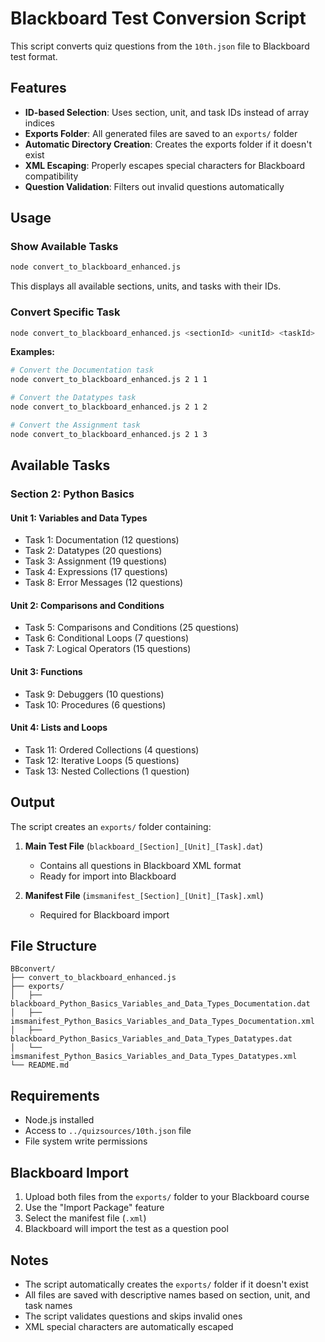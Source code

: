 # Blackboard Test Conversion Script

This script converts quiz questions from the `10th.json` file to Blackboard test format.

## Features

- **ID-based Selection**: Uses section, unit, and task IDs instead of array indices
- **Exports Folder**: All generated files are saved to an `exports/` folder
- **Automatic Directory Creation**: Creates the exports folder if it doesn't exist
- **XML Escaping**: Properly escapes special characters for Blackboard compatibility
- **Question Validation**: Filters out invalid questions automatically

## Usage

### Show Available Tasks
```bash
node convert_to_blackboard_enhanced.js
```
This displays all available sections, units, and tasks with their IDs.

### Convert Specific Task
```bash
node convert_to_blackboard_enhanced.js <sectionId> <unitId> <taskId>
```

**Examples:**
```bash
# Convert the Documentation task
node convert_to_blackboard_enhanced.js 2 1 1

# Convert the Datatypes task
node convert_to_blackboard_enhanced.js 2 1 2

# Convert the Assignment task
node convert_to_blackboard_enhanced.js 2 1 3
```

## Available Tasks

### Section 2: Python Basics

#### Unit 1: Variables and Data Types
- Task 1: Documentation (12 questions)
- Task 2: Datatypes (20 questions)
- Task 3: Assignment (19 questions)
- Task 4: Expressions (17 questions)
- Task 8: Error Messages (12 questions)

#### Unit 2: Comparisons and Conditions
- Task 5: Comparisons and Conditions (25 questions)
- Task 6: Conditional Loops (7 questions)
- Task 7: Logical Operators (15 questions)

#### Unit 3: Functions
- Task 9: Debuggers (10 questions)
- Task 10: Procedures (6 questions)

#### Unit 4: Lists and Loops
- Task 11: Ordered Collections (4 questions)
- Task 12: Iterative Loops (5 questions)
- Task 13: Nested Collections (1 question)

## Output

The script creates an `exports/` folder containing:

1. **Main Test File** (`blackboard_[Section]_[Unit]_[Task].dat`)
   - Contains all questions in Blackboard XML format
   - Ready for import into Blackboard

2. **Manifest File** (`imsmanifest_[Section]_[Unit]_[Task].xml`)
   - Required for Blackboard import

## File Structure

```
BBconvert/
├── convert_to_blackboard_enhanced.js
├── exports/
│   ├── blackboard_Python_Basics_Variables_and_Data_Types_Documentation.dat
│   ├── imsmanifest_Python_Basics_Variables_and_Data_Types_Documentation.xml
│   ├── blackboard_Python_Basics_Variables_and_Data_Types_Datatypes.dat
│   └── imsmanifest_Python_Basics_Variables_and_Data_Types_Datatypes.xml
└── README.md
```

## Requirements

- Node.js installed
- Access to `../quizsources/10th.json` file
- File system write permissions

## Blackboard Import

1. Upload both files from the `exports/` folder to your Blackboard course
2. Use the "Import Package" feature
3. Select the manifest file (`.xml`)
4. Blackboard will import the test as a question pool

## Notes

- The script automatically creates the `exports/` folder if it doesn't exist
- All files are saved with descriptive names based on section, unit, and task names
- The script validates questions and skips invalid ones
- XML special characters are automatically escaped
